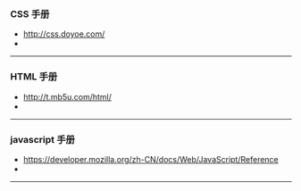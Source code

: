 ### CSS 手册
  * http://css.doyoe.com/
  * 
---
### HTML 手册
  * http://t.mb5u.com/html/
  * 
---
### javascript 手册
  * https://developer.mozilla.org/zh-CN/docs/Web/JavaScript/Reference
  *
---
